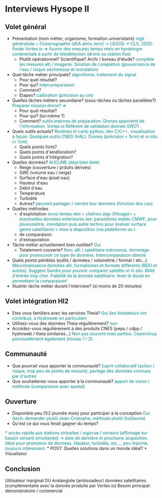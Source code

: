 # Interviews Hysope II

## Volet général

* Présentation (nom métier, organisme, formation universitaire)
<span class="user-answer">ingé généraliste ~ Océanographie (dEA atmo /env) -> LEGOS -> CLS. 2020: fonde Vortex.io => fournir des mesures temps réels en hyrdologie continentale à partir de télédétection (drone ou station fixe)</span>
  * Plutôt opérationnel? Scientifique? Archi / bureau d'étude?
  <span class="user-answer">complète les mesures alti / imagerie. Solution de complétion (gouvernance de l'eau / rsique sécheresse et inondation)</span>
* Quel tâche métier principale? 
<span class="user-answer">algorithmie, traitement du signal</span>
  * Pour quel résultat?
  <span class="user-answer"></span>
  * Pour qui?
  <span class="user-answer">Intercomparaison</span>
  * Comment?
  <span class="user-answer"></span>
  * Etapes?
  <span class="user-answer">calibration (précision au cm)</span>
* Quelles tâches métiers secondaire? (sous-tâches ou tâches parallèles?)
<span class="user-answer">Preparer mission drone? => </span>
  * Pour quel résultat?
  <span class="user-answer"></span>
  * Pour qui? (lui-même ?)
  <span class="user-answer"></span>
  * Comment?
  <span class="user-answer">outils internes de préparation. Drones apportent de l'information. Vortex.io Référent de validation donnée SWOT.</span>
* Quels outils actuels?
<span class="user-answer">Routines et carto python, dev C/C++, visualisation à façon. Quelques outils CNES (HAL). Drones (précision \< 5cm) et in situ (\< 1cm)</span>
  * Quels points forts?
  <span class="user-answer"></span>
  * Quels points d'amélioration?
  <span class="user-answer"></span>
  * Quels points d'intégration?
  <span class="user-answer"></span>
* Quelles données? 
<span class="user-answer">AUCUNE (déjà bien doté)</span>
  * Neige (couverture / prduits dérivés)
  <span class="user-answer"></span>
  * SWE (volume eau / neige)
  <span class="user-answer"></span>
  * Surface d'eau (pixel eau)
  <span class="user-answer"></span>
  * Hauteur d'eau
  <span class="user-answer"></span>
  * Débit d'eau
  <span class="user-answer"></span>
  * Température
  <span class="user-answer"></span>
  * Turbidité
  <span class="user-answer"></span>
  * Autres?
  <span class="user-answer">peuvent partager / vendre leur données (fonction des cas)</span>
* Quelles méthodes
  * d'exploitation
  <span class="user-answer">envoi temps réel > chaînes algo (filtrage)> + éventuelles données extérieures (ex: paramètres météo CMWF, pour pluviométrie, inondation puis autre techno pour évaluer surface genre satellitaire) > mise à disposition (via plateforme ou ) </span>
  * de comparaison
  <span class="user-answer"></span>
  * d'extrapolation
  <span class="user-answer"></span>
* Tâche métier actuellement bien outillée?
<span class="user-answer">Oui</span>
  * Totalement couverte?
  <span class="user-answer">Non: alti / satellitaire méconnus, dommage pour promouvoir ce type de données. Intercomparaison directe</span>
* Quels points pénibles (outils / données / volumétrie / format / etc...)
<span class="user-answer">Méconnaissance données alti, formalismes et formats différents (BDO et autres). Suggère Sandre pour pouvoir comparer satellite et in situ. Billet d'entrée trop cher. Fiabilité de la donnée satellitaire: lever le doute en permettant la comparaison!</span>
* Illustrer tâche métier durant l'interview? (si moins de 20 minutes)
<span class="user-answer"></span>

## Volet intégration HI2

* Etes vous familiers avec les services Theia?
<span class="user-answer">Oui (les fondateurs ont contribué, à Hydroweb en particulier)</span>
* Utilisez-vous des données Theia régulièrement?
<span class="user-answer">non</span>
* Accédez-vous régulièrement à des produits CNES (peps / cdpp / hydroweb / theia similaires...)
<span class="user-answer">Non pas souvent mais parfois. Copernicus ponctuellement également (niveau 1 / 2).</span>

## Communauté

* Que pourrait vous apporter la communauté?
<span class="user-answer">Esprit collaboratif (action / risque, trop peu de points de mesure), partage des données connues par d'autres</span>
* Que souhaiteriez-vous apporter à la communauté?
<span class="user-answer">apport de vision / méthode (comparaison avec spatial)</span>

## Ouverture

* Disponible peu (1/2 journée mois) pour participer à la conception
<span class="user-answer">Oui (tech: demander plutôt Jean-Cristophe, méthodo plutôt Guillaume)</span>
* Qu'est ce qui vous ferait gagner du temps?
<span class="user-answer">
* accès rapide aux stations virtuelles / vigicrue / vortexio (affichage sur bassin versant simultanée) -> date de dernière et prochaine acquisition. Idéal pour promotion de données. Hauteur, turbidité, etc..., peu importe, toujours intéressant.
</span>
* POST: Quelles solutions dans un monde idéal?
* Visualiseur
<span class="user-answer"></span>

## Conclusion

Utilisateur marginal OU évalangiste (ambssadeur) données satellitaires (complémentaire avec la donnée produite par Vortex.io)
Besoin principal: démonstratoire / commercial

<style>
.user-answer {
  color: darkcyan;  
}
</style>
